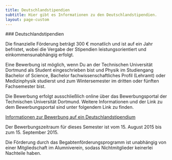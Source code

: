 ```yaml
---
title: Deutschlandstipendien
subtitle: Hier gibt es Informationen zu den Deutschlandstipendien.
layout: page-custom
---
```

<div class="box" markdown="1">
### Deutschlandstipendien

Die finanzielle Förderung beträgt 300 € monatlich und
ist auf ein Jahr befristet, wobei die Vergabe der Stipendien
leistungsorientiert und einkommensunabhängig erfolgt.

Eine Bewerbung ist möglich, wenn Du an der Technischen Universität Dortmund als
Student eingeschrieben bist und Physik im Studiengang Bachelor of Science,
Bachelor fachwissenschaftliches Profil (Lehramt) oder Medizinphysik studierst
und zum Wintersemester im dritten oder fünften Fachsemester bist.

Die Bewerbung erfolgt ausschließlich online über das Bewerbungsportal der
Technischen Universität Dortmund. Weitere Informationen und der Link zu dem
Bewerbungsportal sind unter folgendem Link zu finden.

[Informationen zur Bewerbung auf ein
Deutschlandstipendium](http://www.tu-dortmund.de/uni/Uni/Freunde_und_F__rderer/Stipendien/Deutschlandstipendium/Bewerbung/index.html)

Der Bewerbungszeitraum für dieses Semester ist vom 15. August 2015 bis zum
15. September 2015.

Die Förderung durch das Begabtenförderungsprogramm ist unabhängig von einer
Mitgliedschaft im Alumniverein, sodass Nichtmitglieder keinerlei Nachteile
haben.
</div>
